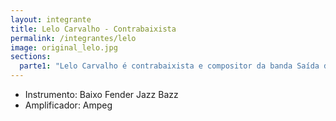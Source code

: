 ```yaml
---
layout: integrante
title: Lelo Carvalho - Contrabaixista
permalink: /integrantes/lelo
image: original_lelo.jpg
sections:
  parte1: "Lelo Carvalho é contrabaixista e compositor da banda Saída de Emergência. Suas principais influências musicais são Rolling Stones, Beatles e bandas dos anos 70 como Led Zeppelin e Black Sabbath. Seu estilo de tocar é totalmente setentista. Biriteiro profissional, degustador de água...rdentes. Fiscal da natureza por gratidão a ela e seu lema é: Sombra, água fresca e deixa a vida me levar."
---
```


- Instrumento: Baixo Fender Jazz Bazz
- Amplificador: Ampeg

